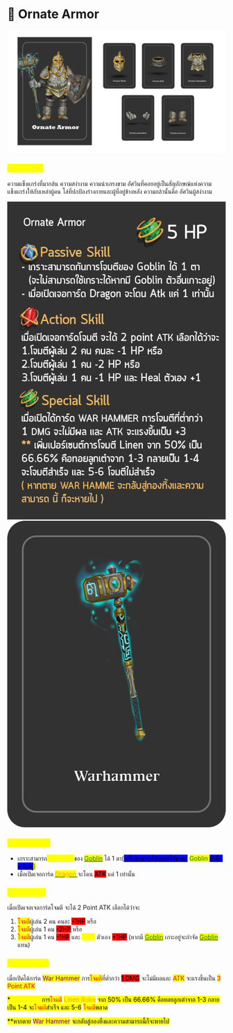 # 🔱 Ornate Armor

![Ornate Armor](<../.gitbook/assets/Ornate Armor.png>)

### <mark style="color:yellow;">ข้อมูลชุดเกราะ</mark>

ความแข็งแกร่งที่มากล้น ความสง่างาม ความน่าเกรงขาม อัศวินที่คอยอยู่เป็นสัญลักษณ์แห่งความแข็งแกร่งให้กับเหล่าผู้คน โล่ที่ปกป้องร่างกายและผู้ที่อยู่ข้างหลัง ความกล้านั้นคือ อัศวินผู้สง่างาม

![](<../.gitbook/assets/B (3).png>) ![](<../.gitbook/assets/สำเนาของ warhammer.png>)

### <mark style="color:yellow;">Passive Skill</mark>

* เกราะสามารถ<mark style="color:yellow;">กันการโจมตี</mark>ของ [<mark style="color:green;">Goblin</mark>](../event-card.md#goblin) <mark style="color:green;"></mark> ได้ 1 ตา(<mark style="background-color:blue;">จะไม่สามารถใช้เกราะได้หากมี</mark> <mark style="background-color:blue;"></mark><mark style="background-color:blue;"><mark style="color:green;">Goblin<mark style="color:green;"></mark> <mark style="background-color:blue;"></mark><mark style="background-color:blue;">ตัวอื่นเกาะอยู่</mark>)
* เมื่อเปิดเจอการ์ด [<mark style="color:orange;">Dragon</mark> ](../event-card.md#dragon)จะโดน <mark style="background-color:red;">ATK</mark> แค่ 1 เท่านั้น

### <mark style="color:yellow;">Action Skill</mark>

เมื่อเปิดเจอเจอการ์ดโจมตี จะได้ 2 Point ATK เลือกได้ว่าจะ

1. <mark style="color:red;">โจมตี</mark>ผู้เล่น 2 คน คนละ <mark style="background-color:red;">-1HP</mark> หรือ
2. <mark style="color:red;">โจมตี</mark>ผู้เล่น 1 คน <mark style="background-color:red;">-2HP</mark> หรือ
3. <mark style="color:red;">โจมตี</mark>ผู้เล่น 1 คน <mark style="background-color:red;">-1HP</mark> และ <mark style="color:yellow;">Heal</mark> ตัวเอง <mark style="background-color:red;">+1HP</mark> (หากมี [<mark style="color:green;">Goblin</mark>](../event-card.md#goblin) <mark style="color:green;"></mark> เกาะอยู่จะกำจัด [<mark style="color:green;">Goblin</mark>](../event-card.md#goblin) <mark style="color:green;"></mark> แทน)

### <mark style="color:yellow;">Special Skill</mark>

เมื่อเปิดได้การ์ด <mark style="color:purple;">War Hammer</mark> การ<mark style="color:red;">โจมตี</mark>ที่ต่ำกว่า <mark style="background-color:red;">1 DMG</mark> จะไม่มีผลและ <mark style="color:red;">ATK</mark> จะแรงขึ้นเป็น <mark style="color:red;">3 Point ATK</mark>

<mark style="background-color:yellow;">\*</mark><mark style="color:yellow;background-color:yellow;">เพิ่มเปอร์เซนต์</mark><mark style="background-color:yellow;">การ</mark><mark style="color:red;background-color:yellow;">โจมตี</mark> <mark style="background-color:yellow;"></mark> <mark style="color:orange;background-color:yellow;">Linen Robe</mark> <mark style="background-color:yellow;">จาก 50% เป็น 66.66% คือทอยลูกเต๋าจาก 1-3 กลายเป็น 1-4 จะ</mark><mark style="color:red;background-color:yellow;">โจมตี</mark><mark style="background-color:yellow;">สำเร็จ และ 5-6</mark> <mark style="color:red;background-color:yellow;">โจมตี</mark><mark style="background-color:yellow;">พลาด</mark>

<mark style="background-color:yellow;">\*\*หากตาย</mark> <mark style="color:purple;background-color:yellow;">War Hammer</mark> <mark style="background-color:yellow;">จะกลับสู่กองทิ้งและความสามารถนี้ก็จะหายไป</mark>
